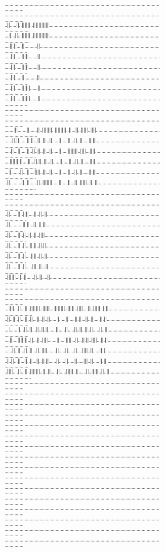 ...........................................................................................................................................
...........................................................................................................................................
..||.....||..||||||..|||||||||||.............................................................................................................
...||...||...||||||..|||||||||||.............................................................................................................
....||.||....||..........||..................................................................................................................
.....|||.....|||||.......||..................................................................................................................
.....|||.....|||||.......||..................................................................................................................
.....|||.....||..........||..................................................................................................................
.....|||.....||||||......||..................................................................................................................
.....|||.....||||||......||..................................................................................................................
...........................................................................................................................................
...........................................................................................................................................
.......|||.......||......||..|||||||..||||||||..||...||..|||||..||||.............................................................................
......||.||......||.||...||..||...||.....||.....||...||..||.....||.||............................................................................
.....||...||.....||..||..||..||...||.....||.....|||||||..||||...||||.............................................................................
....|||||||||....||...||.||..||...||.....||.....||...||..||.....||||.............................................................................
...||.......||...||....||||..||...||.....||.....||...||..||.....||.||............................................................................
..||.........||..||......||..|||||||.....||.....||...||..|||||..||..||...........................................................................
...........................................................................................................................................
...........................................................................................................................................
..||......||..||||....||..||..||...........................................................................................................
..||..........||.||...||..||.||............................................................................................................
..||......||..||..||..||..||||.............................................................................................................
..||......||..||...||.||..||.||............................................................................................................
..||......||..||....||||..||..||...........................................................................................................
..||......||..||.....|||..||...||..........................................................................................................
..||||||..||..||......||..||....||.........................................................................................................
...........................................................................................................................................
...........................................................................................................................................
...||||...||...||..|||||||..|||||...||||||||..|||||..||||....||..|||||..||||...............................................................
..||..||..||...||..||...||..||..||.....||.....||.....||.||...||..||.....||.||..............................................................
...|......||...||..||...||..||.||......||.....||.....||..||..||..||.....||..||.............................................................
....||....|||||||..||...||..||||.......||.....||||...||...||.||..||||...||.||..............................................................
......||..||...||..||...||..||||.......||.....||.....||....||||..||.....||||...............................................................
..|..||...||...||..||...||..||.||......||.....||.....||.....|||..||.....||.||..............................................................
..||||....||...||..|||||||..||..||.....||.....|||||..||......||..|||||..||..||.............................................................
...........................................................................................................................................
...........................................................................................................................................
...........................................................................................................................................
...........................................................................................................................................
...........................................................................................................................................
...........................................................................................................................................
...........................................................................................................................................
...........................................................................................................................................
...........................................................................................................................................
...........................................................................................................................................
...........................................................................................................................................
...........................................................................................................................................
...........................................................................................................................................
...........................................................................................................................................
...........................................................................................................................................
...........................................................................................................................................


